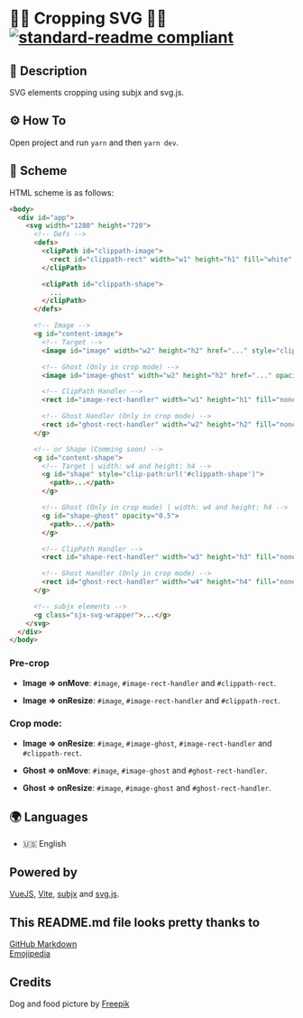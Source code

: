 # 🧑‍💻 Cropping SVG 🧑‍💻 [![standard-readme compliant](https://img.shields.io/badge/readme%20style-standard-brightgreen.svg?style=flat-square)](https://github.com/RichardLitt/standard-readme)

## 🔖 Description

SVG elements cropping using subjx and svg.js.

## ⚙️ How To

Open project and run `yarn` and then `yarn dev`.

## 📜 Scheme

HTML scheme is as follows:

```html
<body>
  <div id="app">
    <svg width="1280" height="720">
      <!-- Defs -->
      <defs>
        <clipPath id="clippath-image">
          <rect id="clippath-rect" width="w1" height="h1" fill="white" />
        </clipPath>

        <clipPath id="clippath-shape">
          ...
        </clipPath>
      </defs>

      <!-- Image -->
      <g id="content-image">
        <!-- Target -->
        <image id="image" width="w2" height="h2" href="..." style="clip-path:url('#clippath-image')"></image>

        <!-- Ghost (Only in crop mode) -->
        <image id="image-ghost" width="w2" height="h2" href="..." opacity="0.5"></image>

        <!-- ClipPath Handler -->
        <rect id="image-rect-handler" width="w1" height="h1" fill="none" stroke-width="4px" class="sjx-drag" />

        <!-- Ghost Handler (Only in crop mode) -->
        <rect id="ghost-rect-handler" width="w2" height="h2" fill="none" stroke-width="4px" class="sjx-drag" />
      </g>

      <!-- or Shape (Comming soon) -->
      <g id="content-shape">
        <!-- Target | width: w4 and height: h4 -->
        <g id="shape" style="clip-path:url('#clippath-shape')">
          <path>...</path>
        </g>

        <!-- Ghost (Only in crop mode) | width: w4 and height: h4 -->
        <g id="shape-ghost" opacity="0.5">
          <path>...</path>
        </g>

        <!-- ClipPath Handler -->
        <rect id="shape-rect-handler" width="w3" height="h3" fill="none" stroke-width="4px" class="sjx-drag" />

        <!-- Ghost Handler (Only in crop mode) -->
        <rect id="ghost-rect-handler" width="w4" height="h4" fill="none" stroke-width="4px" class="sjx-drag" />
      </g>

      <!-- subjx elements -->
      <g class="sjx-svg-wrapper">...</g>
    </svg>
  </div>
</body>
```

### Pre-crop

  - **Image => onMove**: `#image`, `#image-rect-handler` and `#clippath-rect`.

  - **Image => onResize**: `#image`, `#image-rect-handler` and `#clippath-rect`.

### Crop mode:
  
  - **Image => onResize**: `#image`, `#image-ghost`, `#image-rect-handler` and `#clippath-rect`.

  - **Ghost => onMove**: `#image`, `#image-ghost` and `#ghost-rect-handler`.

  - **Ghost => onResize**: `#image`, `#image-ghost` and `#ghost-rect-handler`.


## 🌍 Languages

- 🇺🇸 English

## Powered by

[VueJS](https://vuejs.org/), [Vite](https://github.com/vitejs/vite), [subjx](https://github.com/nichollascarter/subjx) and [svg.js](https://svgjs.com/docs/2.7/).

## This README.md file looks pretty thanks to

[GitHub Markdown](https://guides.github.com/features/mastering-markdown/) \
[Emojipedia](https://emojipedia.org/)

## Credits

Dog and food picture by [Freepik](https://www.freepik.es/)
